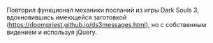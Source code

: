 Повторил функционал механики посланий из игры Dark Souls 3, вдохновившись имеющейся заготовкой (https://doompriest.github.io/ds3messages.html), но с собственным видением и используя jQuery.
